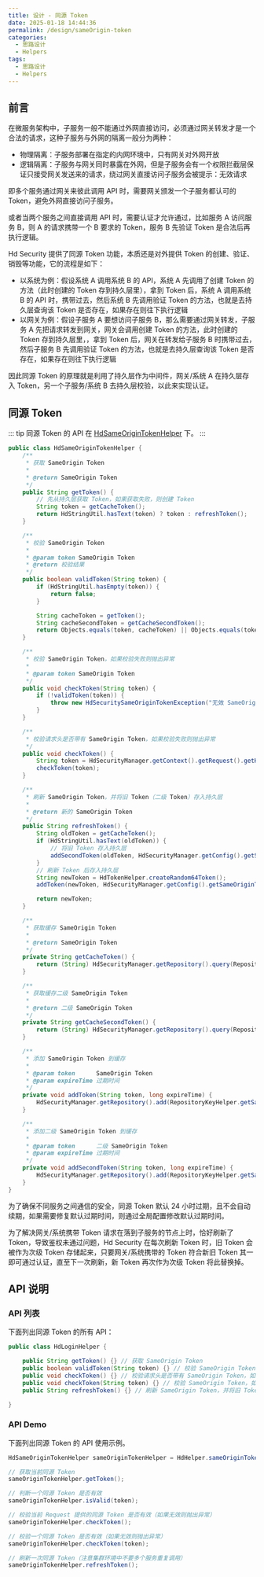 ```yaml
---
title: 设计 - 同源 Token
date: 2025-01-18 14:44:36
permalink: /design/sameOrigin-token
categories:
  - 思路设计
  - Helpers
tags:
  - 思路设计
  - Helpers
---
```


## 前言

在微服务架构中，子服务一般不能通过外网直接访问，必须通过网关转发才是一个合法的请求，这种子服务与外网的隔离一般分为两种：

- 物理隔离：子服务部署在指定的内网环境中，只有网关对外网开放
- 逻辑隔离：子服务与网关同时暴露在外网，但是子服务会有一个权限拦截层保证只接受网关发送来的请求，绕过网关直接访问子服务会被提示：无效请求

即多个服务通过网关来彼此调用 API 时，需要网关颁发一个子服务都认可的 Token，避免外网直接访问子服务。

或者当两个服务之间直接调用 API 时，需要认证才允许通过，比如服务 A 访问服务 B，则 A 的请求携带一个 B 要求的 Token，服务 B 先验证 Token 是合法后再执行逻辑。

Hd Security 提供了同源 Token 功能，本质还是对外提供 Token 的创建、验证、销毁等功能，它的流程是如下：

- 以系统为例：假设系统 A 调用系统 B 的 API，系统 A 先调用了创建 Token 的方法（此时创建的 Token 存到持久层里），拿到 Token 后，系统 A 调用系统 B 的 API 时，携带过去，然后系统 B 先调用验证 Token 的方法，也就是去持久层查询该 Token 是否存在，如果存在则往下执行逻辑
- 以网关为例：假设子服务 A 要想访问子服务 B，那么需要通过网关转发，子服务 A 先把请求转发到网关，网关会调用创建 Token 的方法，此时创建的 Token 存到持久层里，，拿到 Token 后，网关在转发给子服务 B 时携带过去，然后子服务 B 先调用验证 Token 的方法，也就是去持久层查询该 Token 是否存在，如果存在则往下执行逻辑

因此同源 Token 的原理就是利用了持久层作为中间件，网关/系统 A 在持久层存入 Token，另一个子服务/系统 B 去持久层校验，以此来实现认证。

## 同源 Token

::: tip
同源 Token 的 API 在 [HdSameOriginTokenHelper](https://github.com/Kele-Bingtang/hd-security/tree/master/hd-security-core/src/main/java/cn/youngkbt/hdsecurity/hd/HdSameOriginTokenHelper.java) 下。
:::

```java
public class HdSameOriginTokenHelper {
    /**
     * 获取 SameOrigin Token
     *
     * @return SameOrigin Token
     */
    public String getToken() {
        // 先从持久层获取 Token，如果获取失败，则创建 Token
        String token = getCacheToken();
        return HdStringUtil.hasText(token) ? token : refreshToken();
    }

    /**
     * 校验 SameOrigin Token
     *
     * @param token SameOrigin Token
     * @return 校验结果
     */
    public boolean validToken(String token) {
        if (HdStringUtil.hasEmpty(token)) {
            return false;
        }

        String cacheToken = getToken();
        String cacheSecondToken = getCacheSecondToken();
        return Objects.equals(token, cacheToken) || Objects.equals(token, cacheSecondToken);
    }

    /**
     * 校验 SameOrigin Token，如果校验失败则抛出异常
     *
     * @param token SameOrigin Token
     */
    public void checkToken(String token) {
        if (!validToken(token)) {
            throw new HdSecuritySameOriginTokenException("无效 SameOrigin Token：" + Optional.ofNullable(token).orElse("")).setCode(HdSecurityErrorCode.SAME_ORIGIN_TOKEN_INVALID);
        }
    }

    /**
     * 校验请求头是否带有 SameOrigin Token，如果校验失败则抛出异常
     */
    public void checkToken() {
        String token = HdSecurityManager.getContext().getRequest().getHeader(DefaultConstant.SAME_ORIGIN_TOKEN_TAG);
        checkToken(token);
    }

    /**
     * 刷新 SameOrigin Token，并将旧 Token（二级 Token）存入持久层
     *
     * @return 新的 SameOrigin Token
     */
    public String refreshToken() {
        String oldToken = getCacheToken();
        if (HdStringUtil.hasText(oldToken)) {
            // 将旧 Token 存入持久层
            addSecondToken(oldToken, HdSecurityManager.getConfig().getSameOriginTokenExpireTime());
        }
        // 刷新 Token 后存入持久层
        String newToken = HdTokenHelper.createRandom64Token();
        addToken(newToken, HdSecurityManager.getConfig().getSameOriginTokenExpireTime());

        return newToken;
    }

    /**
     * 获取缓存 SameOrigin Token
     *
     * @return SameOrigin Token
     */
    private String getCacheToken() {
        return (String) HdSecurityManager.getRepository().query(RepositoryKeyHelper.getSameOriginTokenKey());
    }

    /**
     * 获取缓存二级 SameOrigin Token
     *
     * @return 二级 SameOrigin Token
     */
    private String getCacheSecondToken() {
        return (String) HdSecurityManager.getRepository().query(RepositoryKeyHelper.getSameOriginSecondTokenKey());
    }

    /**
     * 添加 SameOrigin Token 到缓存
     *
     * @param token      SameOrigin Token
     * @param expireTime 过期时间
     */
    private void addToken(String token, long expireTime) {
        HdSecurityManager.getRepository().add(RepositoryKeyHelper.getSameOriginTokenKey(), token, expireTime);
    }

    /**
     * 添加二级 SameOrigin Token 到缓存
     *
     * @param token      二级 SameOrigin Token
     * @param expireTime 过期时间
     */
    private void addSecondToken(String token, long expireTime) {
        HdSecurityManager.getRepository().add(RepositoryKeyHelper.getSameOriginSecondTokenKey(), token, expireTime);
    }
}
```

为了确保不同服务之间通信的安全，同源 Token 默认 24 小时过期，且不会自动续期，如果需要修复默认过期时间，则通过全局配置修改默认过期时间。

为了解决网关/系统携带 Token 请求在落到子服务的节点上时，恰好刷新了 Token，导致鉴权未通过问题，Hd Security 在每次刷新 Token 时，旧 Token 会被作为次级 Token 存储起来，只要网关/系统携带的 Token 符合新旧 Token 其一即可通过认证，直至下一次刷新，新 Token 再次作为次级 Token 将此替换掉。

## API 说明

### API 列表

下面列出同源 Token 的所有 API：

```java
public class HdLoginHelper {

    public String getToken() {} // 获取 SameOrigin Token
    public boolean validToken(String token) {} // 校验 SameOrigin Token
    public void checkToken() {} // 校验请求头是否带有 SameOrigin Token，如果校验失败则抛出异常
    public void checkToken(String token) {} // 校验 SameOrigin Token，如果校验失败则抛出异常
    public String refreshToken() {} // 刷新 SameOrigin Token，并将旧 Token（二级 Token）存入持久层

}
```

### API Demo

下面列出同源 Token 的 API 使用示例。

```java
HdSameOriginTokenHelper sameOriginTokenHelper = HdHelper.sameOriginTokenHelper();

// 获取当前同源 Token
sameOriginTokenHelper.getToken();

// 判断一个同源 Token 是否有效
sameOriginTokenHelper.isValid(token);

// 校验当前 Request 提供的同源 Token 是否有效（如果无效则抛出异常）
sameOriginTokenHelper.checkToken();

// 校验一个同源 Token 是否有效（如果无效则抛出异常）
sameOriginTokenHelper.checkToken(token);

// 刷新一次同源 Token（注意集群环境中不要多个服务重复调用）
sameOriginTokenHelper.refreshToken();
```
